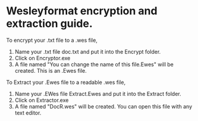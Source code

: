 # Wesleyformat encryption and extraction guide.
To encrypt your .txt file to a .wes file, 
1. Name your .txt file doc.txt and put it into the Encrypt folder.
2. Click on Encryptor.exe
3. A file named "You can change the name of this file.Ewes" will be created. This is an .Ewes file.

To Extract your .Ewes file to a readable .wes file,
1. Name your .EWes file Extract.Ewes and put it into the Extract folder.
2. Click on Extractor.exe
3. A file named "DocR.wes" will be created. You can open this file with any text editor.